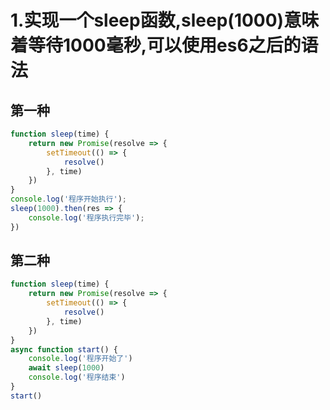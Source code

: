 # 1.实现一个sleep函数,sleep(1000)意味着等待1000毫秒,可以使用es6之后的语法

## 第一种

```js
function sleep(time) {
    return new Promise(resolve => {
        setTimeout(() => {
            resolve()
        }, time)
    })
}
console.log('程序开始执行');
sleep(1000).then(res => {
    console.log('程序执行完毕');
})
```

## 第二种

```js
function sleep(time) {
    return new Promise(resolve => {
        setTimeout(() => {
            resolve()
        }, time)
    })
}
async function start() {
    console.log('程序开始了')
    await sleep(1000)
    console.log('程序结束')
}
start()
```